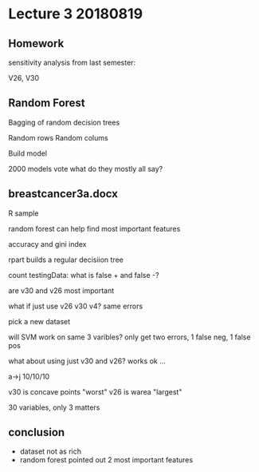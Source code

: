 # Lecture 3 20180819

## Homework

sensitivity analysis from last semester:

V26, V30


## Random Forest

Bagging of random decision trees

Random rows
Random colums

Build model

2000 models vote
what do they mostly all say?

## breastcancer3a.docx

R sample


random forest can help find most important features

accuracy and gini index

rpart builds a regular decisiion tree

count testingData:
what is false + and false -?

are v30 and v26 most important

what if just use v26 v30 v4?
same errors

pick a new dataset

will SVM work on same 3 varibles?
only get two errors, 1 false neg, 1 false pos

what about using just v30 and v26?
works ok
...

a->j 10/10/10

v30 is concave points "worst"
v26 is warea "largest"

30 variables, only 3 matters


## conclusion

- dataset not as rich
- random forest pointed out 2 most important features

